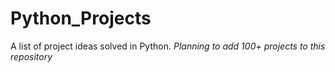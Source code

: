 # Python_Projects
A list of project ideas solved in Python.
*Planning to add 100+ projects to this repository*
